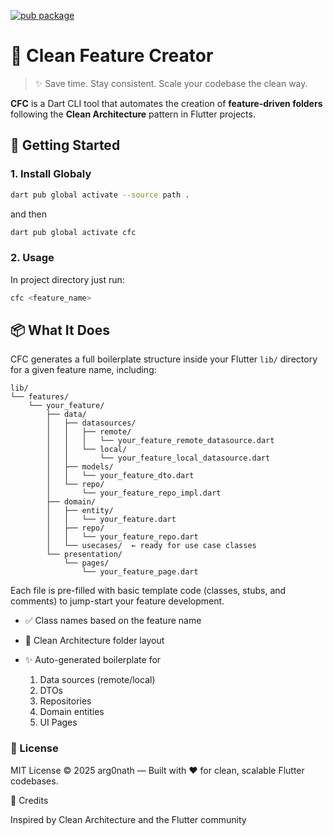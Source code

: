 [![pub package](https://img.shields.io/pub/v/cfc.svg)](https://pub.dev/packages/cfc)

# 🧼 Clean Feature Creator

> ✨ Save time. Stay consistent. Scale your codebase the clean way.

**CFC** is a Dart CLI tool that automates the creation of **feature-driven folders** following the **Clean Architecture** pattern in Flutter projects.  

## 🚀 Getting Started

### 1. Install Globaly

```bash
dart pub global activate --source path .
```

and then

```bash
dart pub global activate cfc
```

### 2. Usage

In project directory just run:

```bash
cfc <feature_name>
```

## 📦 What It Does

CFC generates a full boilerplate structure inside your Flutter `lib/` directory for a given feature name, including:  

```plaintext
lib/
└── features/
    └── your_feature/
        ├── data/
        │   ├── datasources/
        │   │   ├── remote/
        │   │   │   └── your_feature_remote_datasource.dart
        │   │   └── local/
        │   │       └── your_feature_local_datasource.dart
        │   ├── models/
        │   │   └── your_feature_dto.dart
        │   └── repo/
        │       └── your_feature_repo_impl.dart
        ├── domain/
        │   ├── entity/
        │   │   └── your_feature.dart
        │   ├── repo/
        │   │   └── your_feature_repo.dart
        │   └── usecases/  ← ready for use case classes
        └── presentation/
            └── pages/
                └── your_feature_page.dart
```

Each file is pre-filled with basic template code (classes, stubs, and comments) to jump-start your feature development.
  
- ✅ Class names based on the feature name

- 🔧 Clean Architecture folder layout

- ✨ Auto-generated boilerplate for
    1) Data sources (remote/local)
    2) DTOs
    3) Repositories
    4) Domain entities
    5) UI Pages

### 📄 License

MIT License © 2025 arg0nath — Built with ❤️ for clean, scalable Flutter codebases.

🙌 Credits

Inspired by Clean Architecture and the Flutter community

